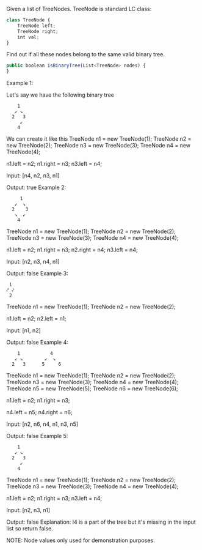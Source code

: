 Given a list of TreeNodes. TreeNode is standard LC class:

```javascript
class TreeNode {
    TreeNode left;
    TreeNode right;
    int val;
}
```

Find out if all these nodes belong to the same valid binary tree.

```javascript
public boolean isBinaryTree(List<TreeNode> nodes) {
}
```

Example 1:

Let's say we have the following binary tree

		1
       ↙ ↘
      2   3
         ↙
        4

We can create it like this
TreeNode n1 = new TreeNode(1);
TreeNode n2 = new TreeNode(2);
TreeNode n3 = new TreeNode(3);
TreeNode n4 = new TreeNode(4);

n1.left = n2;
n1.right = n3;
n3.left = n4;

Input: [n4, n2, n3, n1]

Output: true
Example 2:

		 1
       ↙  ↘
      2    3
       ↘  ↙
        4

TreeNode n1 = new TreeNode(1);
TreeNode n2 = new TreeNode(2);
TreeNode n3 = new TreeNode(3);
TreeNode n4 = new TreeNode(4);

n1.left = n2;
n1.right = n3;
n2.right = n4;
n3.left = n4;

Input: [n2, n3, n4, n1]

Output: false
Example 3:

	 1
	⤤ ⤦
	 2 

TreeNode n1 = new TreeNode(1);
TreeNode n2 = new TreeNode(2);

n1.left = n2;
n2.left = n1;

Input: [n1, n2]

Output: false
Example 4:

		1           4
       ↙ ↘        ↙  ↘
      2   3      5     6

TreeNode n1 = new TreeNode(1);
TreeNode n2 = new TreeNode(2);
TreeNode n3 = new TreeNode(3);
TreeNode n4 = new TreeNode(4);
TreeNode n5 = new TreeNode(5);
TreeNode n6 = new TreeNode(6);

n1.left = n2;
n1.right = n3;

n4.left = n5;
n4.right = n6;

Input: [n2, n6, n4, n1, n3, n5]

Output: false
Example 5:

		1
       ↙ ↘
      2   3
         ↙
        4

TreeNode n1 = new TreeNode(1);
TreeNode n2 = new TreeNode(2);
TreeNode n3 = new TreeNode(3);
TreeNode n4 = new TreeNode(4);

n1.left = n2;
n1.right = n3;
n3.left = n4;

Input: [n2, n3, n1]

Output: false
Explanation: l4 is a part of the tree but it's missing in the input list so return false.

NOTE: Node values only used for demonstration purposes.